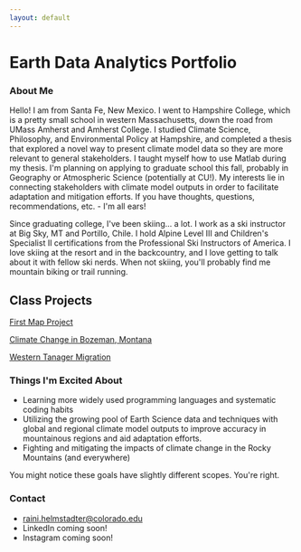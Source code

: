```yaml
---
layout: default
---
```

# Earth Data Analytics Portfolio


### About Me
Hello! I am from Santa Fe, New Mexico. I went to Hampshire College, which is a pretty small school in western Massachusetts, down the road from UMass Amherst and Amherst College. I studied Climate Science, Philosophy, and Environmental Policy at Hampshire, and completed a thesis that explored a novel way to present climate model data so they are more relevant to general stakeholders. I taught myself how to use Matlab during my thesis. I'm planning on applying to graduate school this fall, probably in Geography or Atmospheric Science (potentially at CU!). My interests lie in connecting stakeholders with climate model outputs in order to facilitate adaptation and mitigation efforts. If you have thoughts, questions, recommendations, etc. - I'm all ears!

Since graduating college, I've been skiing... a lot. I work as a ski instructor at Big Sky, MT and Portillo, Chile. I hold Alpine Level III and Children's Specialist II certifications from the Professional Ski Instructors of America. I love skiing at the resort and in the backcountry, and I love getting to talk about it with fellow ski nerds. When not skiing, you'll probably find me mountain biking or trail running.


## Class Projects

[First Map Project](./first_map.md)

[Climate Change in Bozeman, Montana](./climate_change_project.md)

[Western Tanager Migration](./projects/migration/tanager-post.html)

### Things I'm Excited About
- Learning more widely used programming languages and systematic coding habits
- Utilizing the growing pool of Earth Science data and techniques with global and regional climate model outputs to improve accuracy in mountainous regions and aid adaptation efforts.
- Fighting and mitigating the impacts of climate change in the Rocky Mountains (and everywhere)
<p> You might notice these goals have slightly different scopes. You're right. </p>


### Contact 
- raini.helmstadter@colorado.edu
- LinkedIn coming soon!
- Instagram coming soon!
